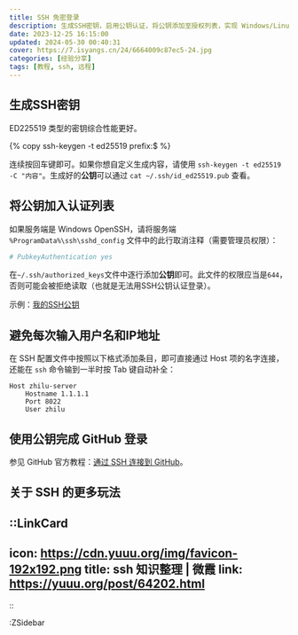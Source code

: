 ```yaml
---
title: SSH 免密登录
description: 生成SSH密钥，启用公钥认证，将公钥添加至授权列表，实现 Windows/Linux/GitHub SSH 免密登录。
date: 2023-12-25 16:15:00
updated: 2024-05-30 00:40:31
cover: https://7.isyangs.cn/24/6664009c87ec5-24.jpg
categories: [经验分享]
tags: [教程, ssh, 远程]
---
```


## 生成SSH密钥

ED225519 类型的密钥综合性能更好。

{% copy ssh-keygen -t ed25519 prefix:$ %}

连续按回车键即可。如果你想自定义生成内容，请使用 `ssh-keygen -t ed25519 -C "内容"`。生成好的**公钥**可以通过 `cat ~/.ssh/id_ed25519.pub` 查看。

## 将公钥加入认证列表

如果服务端是 Windows OpenSSH，请将服务端 `%ProgramData%\ssh\sshd_config` 文件中的此行取消注释（需要管理员权限）：

```sh %ProgramData%\ssh\sshd_config
# PubkeyAuthentication yes
```

在`~/.ssh/authorized_keys`文件中逐行添加**公钥**即可。此文件的权限应当是`644`，否则可能会被拒绝读取（也就是无法用SSH公钥认证登录）。

示例：[我的SSH公钥](https://gist.github.com/L33Z22L11/fdac255fe90aa9677bf530e7792db703)

## 避免每次输入用户名和IP地址

在 SSH 配置文件中按照以下格式添加条目，即可直接通过 Host 项的名字连接，还能在 `ssh` 命令输到一半时按 Tab 键自动补全：

```ssh-config ~/.ssh/config
Host zhilu-server
	Hostname 1.1.1.1
	Port 8022
	User zhilu
```

## 使用公钥完成 GitHub 登录

参见 GitHub 官方教程：[通过 SSH 连接到 GitHub](https://docs.github.com/zh/authentication/connecting-to-github-with-ssh)。

## 关于 SSH 的更多玩法

::LinkCard
---
icon: https://cdn.yuuu.org/img/favicon-192x192.png
title: ssh 知识整理 | 微霞
link: https://yuuu.org/post/64202.html
---
::

:ZSidebar
